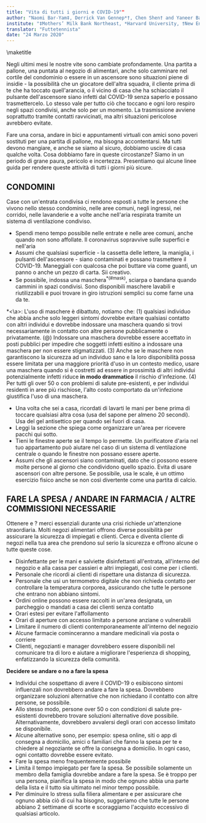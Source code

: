 ```yaml
---
title: "Vita di tutti i giorni e COVID-19""
author: "Naomi Bar-Yam‡, Derrick Van Gennep*†, Chen Shen† and Yaneer Bar-Yam†"
institute: "‡Mothers’ Milk Bank Northeast, *Harvard University, †New England Complex Systems Institute"
translator: "Futtetennista"
date: "24 Marzo 2020"
---
```


\maketitle

Negli ultimi mesi le nostre vite sono cambiate profondamente. Una partita a pallone, una puntata al negozio di alimentari, anche solo camminare nel cortile del condominio o essere in un ascensore sono situazioni piene di insidie - la possibilità che un giocatore dell'altra squadra, il cliente prima di te che ha toccato quell'arancia, o il vicino di casa che ha schiacciato il pulsante dell'ascensore siano infetti dal COVID-19 senza saperlo e possano trasmettercelo. Lo stesso vale per tutto ciò che toccano e ogni loro respiro negli spazi condivisi, anche solo per un momento. La trasmissione avviene soprattutto tramite contatti ravvicinati, ma altri situazioni pericolose avrebbero evitate.

Fare una corsa, andare in bici e appuntamenti virtuali con amici sono poveri sostituti per una partita di pallone, ma bisogna accontentarsi. Ma tutti devono mangiare, e anche se siamo al sicuro, dobbiamo uscire di casa qualche volta. Cosa dobbiamo fare in queste circostanze? Siamo in un periodo di grane paura, pericolo e incertezza. Presentiamo qui alcune linee guida per rendere queste attività di tutti i giorni più sicure.

## CONDOMINI

Case con un'entrata condivisa ci rendono esposti a tutte le persone che vivono nello stesso condominio, nelle aree comuni, negli ingressi, nei corridoi, nelle lavanderie e a volte anche nell'aria respirata tramite un sistema di ventilazione condiviso.

* Spendi meno tempo possibile nelle entrate e nelle aree comuni, anche quando non sono affollate. Il coronavirus sopravvive sulle superfici e nell'aria
* Assumi che qualsiasi superficie - la cassetta delle lettere, la maniglia, i pulsanti dell'ascensore - siano contaminati e possano trasmettere il COVID-19. Maneggiali con qualcosa che poi buttare via come guanti, un panno o anche un pezzo di carta. Sii creativo.
* Se possibile, indossa una maschera<sup>*(#mask)</sup>, sciarpa o bandana quando cammini in spazi condivisi. Sono disponibili maschere lavabili e riutilizzabili e puoi trovare in giro istruzioni semplici su come farne una da te.

<a name="task">*<\a>: L'uso di maschere è dibattuto, notiamo che: (1) qualsiasi individuo che abbia anche solo leggeri sintomi dovrebbe evitare qualsiasi contatto con altri individui e dovrebbe indossare una maschera quando si trovi necessariamente in contatto con altre persone pubblicamente o privatamente. (@) Indossare una maschera dovrebbe essere accettato in posti pubblici per impedire che soggetti infetti esitino a indossare una maschera per non essere stigmatizzati. (3) Anche se le maschere non garantiscono la sicurezza ad un individuo sano e la loro disponibilità possa essere limitata per una maggiore priorità d'uso in un contesto medico, usare una maschera quando si è costretti ad essere in prossimità di altri individui potenzialmente infetti riduce **in modo drammatico** il rischio d'infezione. (4) Per tutti gli over 50 o con problemi di salute pre-esistenti, e per individui residenti in aree più rischiose, l'alto costo comportato da un'infezione giustifica l'uso di una maschera.

* Una volta che sei a casa, ricordati di lavarti le mani per bene prima di toccare qualsiasi altra cosa (usa del sapone per almeno 20 secondi). Usa del gel antisettico per quando sei fuori di casa.
* Leggi la sezione che spiega come organizzare un'area per ricevere pacchi qui sotto.
* Tieni le finestre aperte se il tempo lo permette. Un purificatore d'aria nel tuo appartamento può aiutare nel caso di un sistema di ventilazione centrale o quando le finestre non possano essere aperte.
* Assumi che gli ascensori siano contaminati, dato che ci possono essere molte persone al giorno che condividono quello spazio. Evita di usare ascensori con altre persone. Se possibile, usa le scale, è un ottimo esercizio fisico anche se non così divertente come una partita di calcio.

## FARE LA SPESA / ANDARE IN FARMACIA / ALTRE COMMISSIONI NECESSARIE

Ottenere e ? merci essenziali durante una crisi richiede un'attenzione straordiaria. Molti negozi alimentari offrono diverse possibilità per assicurare la sicurezza di impiegati e clienti. Cerca e diventa cliente di negozi nella tua area che prendono sul serio la sicurezza e offrono alcune o tutte queste cose.

* Disinfettante per le mani e salviette disinfettanti all'entrata, all'interno del negozio e alla cassa per cassieri e altri impiegati, così come per i clienti.
* Personale che ricordi ai clienti di rispettare una distanza di sicurezza.
* Personale che usi un termometro digitale che non richieda contatto per controllare la temperatura corporea, assicurando che tutte le persone che entrano non abbiano sintomi.
* Ordini online possono essere raccolti in un'area designata, un parcheggio o mandati a casa dei clienti senza contatto
* Orari estesi per evitare l'affollamento
* Orari di aperture con accesso limitato a persone anziane o vulnerabili
* Limitare il numero di clienti contemporaneamente all'interno del negozio
* Alcune farmacie cominceranno a mandare medicinali via posta o corriere
* Clienti, negozianti e manager dovrebbero essere disponibili nel comunicare tra di loro e aiutare a migliorare l'esperienza di shopping, enfatizzando la sicurezza della comunità.

**Decidere se andare o no a fare la spesa**
* Individui che sospettano di avere il COVID-19 o esibiscono sintomi influenzali non dovrebbero andare a fare la spesa. Dovrebbero organizzare soluzioni alternative che non richiedano il contatto con altre persone, se  possibile.
* Allo stesso modo, persone over 50 o con condizioni di salute pre-esistenti dovrebbero trovare soluzioni alternative dove possibile. Alternativamente, dovrebbero avvalersi degli orari con accesso limitato se disponibile.
* Alcune alternative sono, per esempio: spesa online, siti o app di consegna a domicilio, amici o familiari che fanno la spesa per te e chiedere al negoziante se offre la consegna a domicilio. In ogni caso, ogni contatto dovrebbe essere evitato.
* Fare la spesa meno frequentemente possibile
* Limita il tempo impiegato per fare la spesa. Se possibile solamente un membro della famiglia dovrebbe andare a fare la spesa. Se è troppo per una persona, pianifica la spesa in modo che ognuno abbia una parte della lista e il tutto sia ultimato nel minor tempo possibile.
* Per diminuire lo stress sulla filiera alimentare e per assicurare che ognuno abbia ciò di cui ha bisogno, suggeriamo che tutte le persone abbiano 2 settimane di scorte e scoraggiamo l'acquisto eccessivo di qualsiasi articolo.

